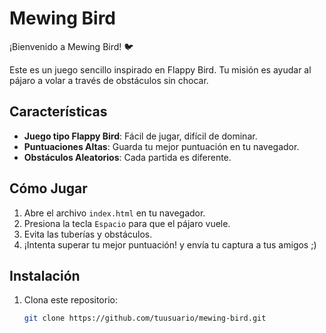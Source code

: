 # Mewing Bird

¡Bienvenido a Mewing Bird! 🐦

Este es un juego sencillo inspirado en Flappy Bird. Tu misión es ayudar al pájaro a volar a través de obstáculos sin chocar.

## Características

- **Juego tipo Flappy Bird**: Fácil de jugar, difícil de dominar.
- **Puntuaciones Altas**: Guarda tu mejor puntuación en tu navegador.
- **Obstáculos Aleatorios**: Cada partida es diferente.

## Cómo Jugar

1. Abre el archivo `index.html` en tu navegador.
2. Presiona la tecla `Espacio` para que el pájaro vuele.
3. Evita las tuberías y obstáculos.
4. ¡Intenta superar tu mejor puntuación! y envía tu captura a tus amigos ;)

## Instalación

1. Clona este repositorio:
   ```bash
   git clone https://github.com/tuusuario/mewing-bird.git
